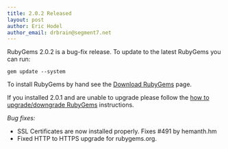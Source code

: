 ```yaml
---
title: 2.0.2 Released
layout: post
author: Eric Hodel
author_email: drbrain@segment7.net
---
```


RubyGems 2.0.2 is a bug-fix release.  To update to the latest RubyGems you can
run:

    gem update --system

To install RubyGems by hand see the [Download RubyGems][download] page.

If you installed 2.0.1 and are unable to upgrade please follow the [how to
upgrade/downgrade RubyGems][upgrading] instructions.

_Bug fixes:_

* SSL Certificates are now installed properly.  Fixes #491 by hemanth.hm
* Fixed HTTP to HTTPS upgrade for rubygems.org.

[download]: http://rubygems.org/pages/download
[upgrading]: http://rubygems.rubyforge.org/rubygems-update/UPGRADING_rdoc.html

